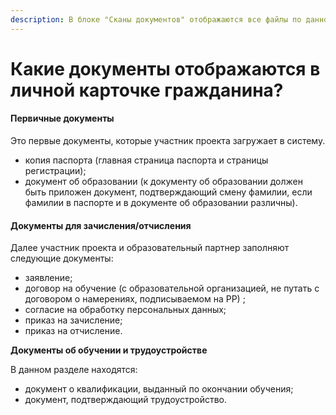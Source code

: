 ```yaml
---
description: В блоке "Сканы документов" отображаются все файлы по данной заявке
---
```


# Какие документы отображаются в личной карточке гражданина?

#### Первичные документы

Это первые документы, которые участник проекта загружает в систему.

* копия паспорта (главная страница паспорта и страницы регистрации);
* документ об образовании (к документу об образовании должен быть приложен документ, подтверждающий смену фамилии, если фамилии в паспорте и в документе об образовании различны).

#### **Документы для зачисления/отчисления**

Далее участник проекта и образовательный партнер заполняют следующие документы:

* заявление;
* договор на обучение (с образовательной организацией, не путать с договором о намерениях, подписываемом на РР) ;
* согласие на обработку персональных данных;
* приказ на зачисление;
* приказ на отчисление.

**Документы об обучении и трудоустройстве**

В данном разделе находятся:

* документ о квалификации, выданный по окончании обучения;
* документ, подтверждающий трудоустройство.

